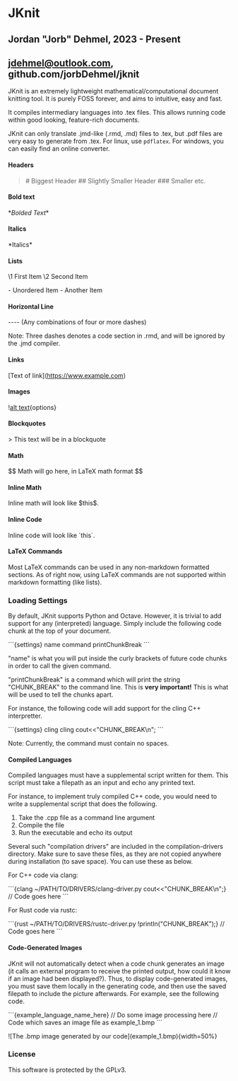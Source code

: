 # JKnit
## Jordan "Jorb" Dehmel, 2023 - Present
## jdehmel@outlook.com, github.com/jorbDehmel/jknit

JKnit is an extremely lightweight mathematical/computational document
knitting tool. It is purely FOSS forever, and aims to intuitive, easy and fast.

It compiles intermediary languages into .tex files. This allows running
code within good looking, feature-rich documents.

JKnit can only translate .jmd-like (.rmd, .md) files to .tex, but .pdf files
are very easy to generate from .tex. For linux, use `pdflatex`. For windows,
you can easily find an online converter.

#### Headers
> \# Biggest Header
> \## Slightly Smaller Header
> \### Smaller
etc.

#### Bold text
\**Bolded Text**

#### Italics
\*Italics*

#### Lists
 \1 First Item
 \2 Second Item

 \- Unordered Item
 \- Another Item

#### Horizontal Line

\---- (Any combinations of four or more dashes)

Note: Three dashes denotes a code section in .rmd, and will be ignored by
the .jmd compiler.

#### Links

\[Text of link](https://www.example.com)

#### Images

\![alt text](image.jpg){options}

#### Blockquotes

 \> This text will be in a blockquote

#### Math

\$\$
    Math will go here, in LaTeX math format
\$\$

#### Inline Math

Inline math will look like \$this\$.

#### Inline Code

Inline code will look like \`this\`.

#### LaTeX Commands

Most LaTeX commands can be used in any non-markdown formatted sections.
As of right now, using LaTeX commands are not supported within markdown
formatting (like lists).

### Loading Settings

By default, JKnit supports Python and Octave. However, it is trivial
to add support for any (interpreted) language. Simply include the
following code chunk at the top of your document.

\```{settings}
name command printChunkBreak
\```

"name" is what you will put inside the curly brackets of future code
chunks in order to call the given command.

"printChunkBreak" is a command which will print the string "CHUNK_BREAK"
to the command line. This is **very important!** This is what will be used
to tell the chunks apart.

For instance, the following code will add support for the cling C++
interpretter.

\```{settings}
cling cling cout<<"CHUNK_BREAK\n";
\```

Note: Currently, the command must contain no spaces.

#### Compiled Languages

Compiled languages must have a supplemental script written for them. This
script must take a filepath as an input and echo any printed text.

For instance, to implement truly compiled C++ code, you would need to
write a supplemental script that does the following.

 1. Take the .cpp file as a command line argument
 2. Compile the file
 3. Run the executable and echo its output

Several such "compilation drivers" are included in the compilation-drivers
directory. Make sure to save these files, as they are not copied anywhere
during installation (to save space). You can use these as below.

For C++ code via clang:

\```{clang ~/PATH/TO/DRIVERS/clang-driver.py cout<<"CHUNK_BREAK\n";}
// Code goes here
\```

For Rust code via rustc:

\```{rust ~/PATH/TO/DRIVERS/rustc-driver.py !println("CHUNK_BREAK");}
// Code goes here
\```

#### Code-Generated Images

JKnit will not automatically detect when a code chunk generates an image
(it calls an external program to receive the printed output, how could it
know if an image had been displayed?). Thus, to display code-generated
images, you must save them locally in the generating code, and then use
the saved filepath to include the picture afterwards. For example, see the
following code.

\```{example_language_name_here}
// Do some image processing here
// Code which saves an image file as example_1.bmp
\```

\!\[The .bmp image generated by our code](example_1.bmp){width=50%}

### License

This software is protected by the GPLv3.
